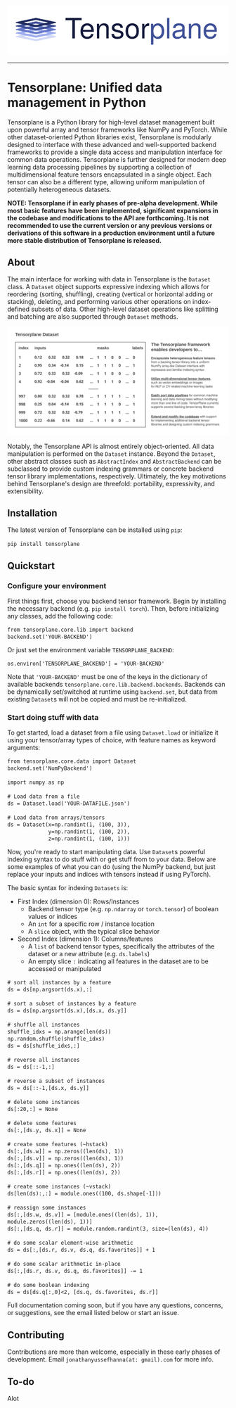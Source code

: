 <div align="center">
  <img src="/.github/logo.svg"><br>
</div>

-----------------

# Tensorplane: Unified data management in Python

Tensorplane is a Python library for high-level dataset management built upon powerful array and tensor frameworks like NumPy and PyTorch. While other dataset-oriented Python libraries exist, Tensorplane is modularly designed to interface with these advanced and well-supported backend frameworks to provide a single data access and manipulation interface for common data operations. Tensorplane is further designed for modern deep learning data processing pipelines by supporting a collection of multidimensional feature tensors encapsulated in a single object. Each tensor can also be a different type, allowing uniform manipulation of potentially heterogeneous datasets.

**NOTE: Tensorplane if in early phases of pre-alpha development. While most basic features have been implemented, significant expansions in the codebase and modifications to the API are forthcoming. It is not recommended to use the current version or any previous versions or derivations of this software in a production environment until a future more stable distribution of Tensorplane is released.**

## About

The main interface for working with data in Tensorplane is the `Dataset` class. A `Dataset` object supports expressive indexing which allows for reordering (sorting, shuffling), creating (vertical or horizontal adding or stacking), deleting, and performing various other operations on index-defined subsets of data. Other high-level dataset operations like splitting and batching are also supported through `Dataset` methods.

<div align="center">
  <img src="/.github/tp_info.svg"><br>
</div>


Notably, the Tensorplane API is almost entirely object-oriented. All data manipulation is performed on the `Dataset` instance. Beyond the `Dataset`, other abstract classes such as `AbstractIndex` and `AbstractBackend` can be subclassed to provide custom indexing grammars or concrete backend tensor library implementations, respectively. Ultimately, the key motivations behind Tensorplane's design are threefold: portability, expressivity, and extensibility.


## Installation

The latest version of Tensorplane can be installed using `pip`:

`pip install tensorplane`

## Quickstart

### Configure your environment

First things first, choose you backend tensor framework. Begin by installing the necessary backend (e.g. `pip install torch`). Then, before initializing any classes, add the following code:

```
from tensorplane.core.lib import backend
backend.set('YOUR-BACKEND')
```

Or just set the environment variable `TENSORPLANE_BACKEND`:

```
os.environ['TENSORPLANE_BACKEND'] = 'YOUR-BACKEND'
```

Note that `'YOUR-BACKEND'` must be one of the keys in the dictionary of available backends `tensorplane.core.lib.backend.backends`. Backends can be dynamically set/switched at runtime using `backend.set`, but data from existing `Dataset`s will not be copied and must be re-initialized.

### Start doing stuff with data

To get started, load a dataset from a file using `Dataset.load` or initialize it using your tensor/array types of choice, with feature names as keyword arguments:

```
from tensorplane.core.data import Dataset
backend.set('NumPyBackend')

import numpy as np

# Load data from a file
ds = Dataset.load('YOUR-DATAFILE.json')

# Load data from arrays/tensors
ds = Dataset(x=np.randint(1, (100, 3)),
             y=np.randint(1, (100, 2)),
             z=np.randint(1, (100, 1)))

```

Now, you're ready to start manipulating data. Use `Dataset`s powerful indexing syntax to do stuff with or get stuff from to your data. Below are some examples of what you can do (using the NumPy backend, but just replace your inputs and indices with tensors instead if using PyTorch).

The basic syntax for indexing `Datasets` is:

- First Index (dimension 0): Rows/Instances
  - Backend tensor type (e.g. `np.ndarray` or `torch.tensor`) of boolean values or indices
  - An `int` for a specific row / instance location
  - A `slice` object, with the typical slice behavior
- Second Index (dimension 1): Columns/features
  - A `list` of backend tensor types, specifically the attributes of the dataset or a new attribute (e.g. `ds.labels`)
  - An empty slice `:` indicating all features in the dataset are to be accessed or manipulated

```
# sort all instances by a feature
ds = ds[np.argsort(ds.x),:]

# sort a subset of instances by a feature
ds = ds[np.argsort(ds.x),[ds.x, ds.y]]

# shuffle all instances
shuffle_idxs = np.arange(len(ds))
np.random.shuffle(shuffle_idxs)
ds = ds[shuffle_idxs,:]

# reverse all instances
ds = ds[::-1,:]

# reverse a subset of instances
ds = ds[::-1,[ds.x, ds.y]]

# delete some instances
ds[:20,:] = None

# delete some features
ds[:,[ds.y, ds.x]] = None

# create some features (~hstack)
ds[:,[ds.w]] = np.zeros((len(ds), 1))
ds[:,[ds.v]] = np.zeros((len(ds), 1))
ds[:,[ds.q]] = np.ones((len(ds), 2))
ds[:,[ds.r]] = np.ones((len(ds), 2))

# create some instances (~vstack)
ds[len(ds):,:] = module.ones((100, ds.shape[-1]))

# reassign some instances
ds[:,[ds.w, ds.v]] = [module.ones((len(ds), 1)), module.zeros((len(ds), 1))]
ds[:,[ds.q, ds.r]] = module.random.randint(3, size=(len(ds), 4))

# do some scalar element-wise arithmetic
ds = ds[:,[ds.r, ds.v, ds.q, ds.favorites]] + 1

# do some scalar arithmetic in-place
ds[:,[ds.r, ds.v, ds.q, ds.favorites]] -= 1

# do some boolean indexing
ds = ds[ds.q[:,0]<2, [ds.q, ds.favorites, ds.r]]

```

Full documentation coming soon, but if you have any questions, concerns, or suggestions, see the email listed below or start an issue.

## Contributing

Contributions are more than welcome, especially in these early phases of development. Email `jonathanyussefhanna(at: gmail).com` for more info.

## To-do

Alot

